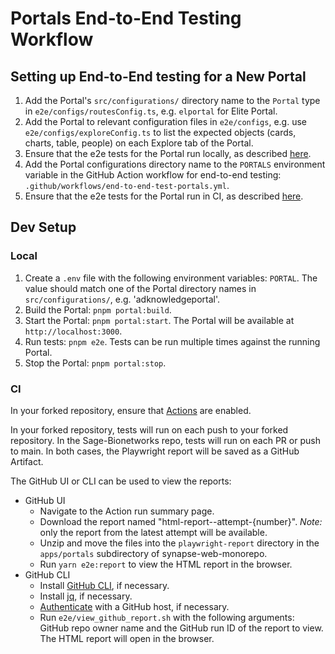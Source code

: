 # Portals End-to-End Testing Workflow

## Setting up End-to-End testing for a New Portal

1. Add the Portal's `src/configurations/` directory name to the `Portal` type in `e2e/configs/routesConfig.ts`, e.g. `elportal` for Elite Portal.
2. Add the Portal to relevant configuration files in `e2e/configs`, e.g. use `e2e/configs/exploreConfig.ts` to list the expected objects (cards, charts, table, people) on each Explore tab of the Portal.
3. Ensure that the e2e tests for the Portal run locally, as described [here](#local).
4. Add the Portal configurations directory name to the `PORTALS` environment variable in the GitHub Action workflow for end-to-end testing: `.github/workflows/end-to-end-test-portals.yml`.
5. Ensure that the e2e tests for the Portal run in CI, as described [here](#ci).

## Dev Setup

### Local

1. Create a `.env` file with the following environment variables: `PORTAL`. The value should match one of the Portal directory names in `src/configurations/`, e.g. 'adknowledgeportal'.
2. Build the Portal: `pnpm portal:build`.
3. Start the Portal: `pnpm portal:start`. The Portal will be available at `http://localhost:3000`.
4. Run tests: `pnpm e2e`. Tests can be run multiple times against the running Portal.
5. Stop the Portal: `pnpm portal:stop`.

### CI

In your forked repository, ensure that [Actions](https://docs.github.com/en/repositories/managing-your-repositorys-settings-and-features/enabling-features-for-your-repository/managing-github-actions-settings-for-a-repository) are enabled.

In your forked repository, tests will run on each push to your forked repository. In the Sage-Bionetworks repo, tests will run on each PR or push to main. In both cases, the Playwright report will be saved as a GitHub Artifact.

The GitHub UI or CLI can be used to view the reports:

- GitHub UI
  - Navigate to the Action run summary page.
  - Download the report named "html-report--attempt-{number}". _Note:_ only the report from the latest attempt will be available.
  - Unzip and move the files into the `playwright-report` directory in the `apps/portals` subdirectory of synapse-web-monorepo.
  - Run `yarn e2e:report` to view the HTML report in the browser.
- GitHub CLI
  - Install [GitHub CLI](https://cli.github.com/), if necessary.
  - Install [jq](https://jqlang.github.io/jq/download/), if necessary.
  - [Authenticate](https://cli.github.com/manual/gh_auth_login) with a GitHub host, if necessary.
  - Run `e2e/view_github_report.sh` with the following arguments: GitHub repo owner name and the GitHub run ID of the report to view. The HTML report will open in the browser.
